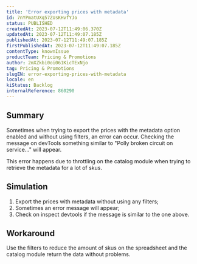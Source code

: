 ```yaml
---
title: 'Error exporting prices with metadata'
id: 7nYPmatUXq57ZUsKHvfYJo
status: PUBLISHED
createdAt: 2023-07-12T11:49:06.370Z
updatedAt: 2023-07-12T11:49:07.185Z
publishedAt: 2023-07-12T11:49:07.185Z
firstPublishedAt: 2023-07-12T11:49:07.185Z
contentType: knownIssue
productTeam: Pricing & Promotions
author: 2mXZkbi0oi061KicTExNjo
tag: Pricing & Promotions
slugEN: error-exporting-prices-with-metadata
locale: en
kiStatus: Backlog
internalReference: 860290
---
```


## Summary


Sometimes when trying to export the prices with the metadata option enabled and without using filters, an error can occur. Checking the message on devTools something similar to "Polly broken circuit on service..." will appear.

This error happens due to throttling on the catalog module when trying to retrieve the metadata for a lot of skus.


##

## Simulation



1. Export the prices with metadata without using any filters;
2. Sometimes an error message will appear;
3. Check on inspect devtools if the message is similar to the one above.


##

## Workaround


Use the filters to reduce the amount of skus on the spreadsheet and the catalog module return the data without problems.






